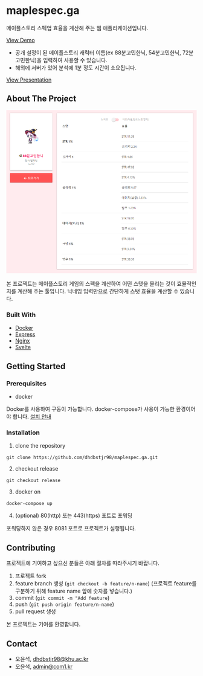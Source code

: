 # maplespec.ga

메이플스토리 스펙업 효율을 계산해 주는 웹 애플리케이션입니다.

[View Demo](https://maplespec.ga)

-   공개 설정이 된 메이플스토리 캐릭터 이름(ex 88분고민한닉, 54분고민한닉, 72분고민한닉)을 입력하여 사용할 수 있습니다.
-   해외에 서버가 있어 분석에 1분 정도 시간이 소요됩니다.

[View Presentation](oss-presentation.pptx)

## About The Project

![screenshot](images/screenshot.png)

본 프로젝트는 메이플스토리 게임의 스펙을 계산하여 어떤 스탯을 올리는 것이 효율적인지를 계산해 주는 툴입니다. 닉네임 입력만으로 간단하게 스탯 효율을 계산할 수 있습니다.

### Built With

-   [Docker](https://github.com/docker)
-   [Express](https://github.com/expressjs/express)
-   [Nginx](https://github.com/nginx/nginx)
-   [Svelte](https://github.com/sveltejs/svelte)

## Getting Started

### Prerequisites

-   docker

Docker를 사용하여 구동이 가능합니다. docker-compose가 사용이 가능한 환경이어야 합니다. [설치 안내](https://docs.docker.com/compose/install/)

### Installation

1. clone the repository

```
git clone https://github.com/dhdbstjr98/maplespec.ga.git
```

2. checkout release

```
git checkout release
```

3. docker on

```
docker-compose up
```

4. (optional) 80(http) 또는 443(https) 포트로 포워딩

포워딩하지 않은 경우 8081 포트로 프로젝트가 실행됩니다.

## Contributing

프로젝트에 기여하고 싶으신 분들은 아래 절차를 따라주시기 바랍니다.

1. 프로젝트 fork
2. feature branch 생성 (`git checkout -b feature/n-name`) (프로젝트 feature를 구분하기 위해 feature name 앞에 숫자를 넣습니다.)
3. commit (`git commit -m "Add feature`)
4. push (`git push origin feature/n-name`)
5. pull request 생성

본 프로젝트는 기여를 환영합니다.

## Contact

-   오윤석, dhdbstjr98@khu.ac.kr
-   오윤석, admin@com1.kr
